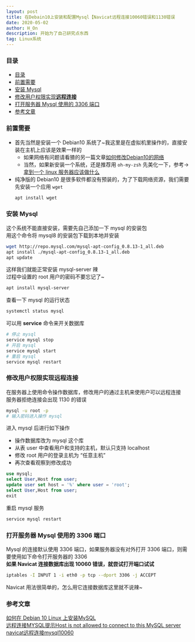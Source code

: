 ```yaml
---
layout: post
title: 在Debain10上安装和配置Mysql【Navicat远程连接10060错误和1130错误
date: 2020-05-02
author: H_On
description: 开始为了自己研究点东西
tag: Linux系统
---
```


### 目录
- [目录](#目录)
- [前置需要](#前置需要)
- [安装 Mysql](#安装-mysql)
- [修改用户权限实现**远程连接**](#修改用户权限实现远程连接)
- [打开服务器 Mysql 使用的 3306 端口](#打开服务器-mysql-使用的-3306-端口)
- [参考文章](#参考文章)

### 前置需要
* 首先当然是安装一个 Debian10 系统了~我这里是在虚拟机里操作的，直接安装在主机上应该是效果一样的<br>
  - 如果网络有问题请看猹的另一篇文章[如何修改Debian10的网络]()
  - 当然，如果新安装一个系统，还是推荐用 `oh-my-zsh` 先美化一下，参考->[拿到一个 linux 服务器应该做什么](https://blog.zinchon.cn/2020/03/ServerStudy2/)
* 纯净版的 Debian10 是很多软件都没有预装的，为了下载网络资源，我们需要先安装一个应用 `wget`
  ```sh
  apt install wget
  ```

### 安装 Mysql
这个系统不能直接安装，需要先自己添加一下 mysql 的安装包<br>
用这个命令将 mysql8 的安装包下载到本地并安装
```sh
wget http://repo.mysql.com/mysql-apt-config_0.8.13-1_all.deb
apt install ./mysql-apt-config_0.8.13-1_all.deb
apt update
```
这样我们就能正常安装 mysql-server 辣<br>
过程中设置的 root 用户的密码不要忘记了~
```sh
apt install mysql-server
```
查看一下 mysql 的运行状态
```sh
systemctl status mysql
```
可以用 **service** 命令来开关数据库
```sh
# 停止 mysql
service mysql stop
# 开启 mysql
service mysql start
# 重启 mysql
service mysql restart
```

### 修改用户权限实现**远程连接**
在服务器上使用命令操作数据库，修改用户的通过主机来使用户可以远程连接<br>
服务器拒绝连接会出现 1130 的错误
```sh
mysql -u root -p
# 输入密码进入操作 mysql
```
进入 mysql 后进行如下操作
* 操作数据库改为 mysql 这个库
* 从表 user 中查看用户和支持的主机，默认只支持 localhost
* 修改 root 用户的登录主机为 “任意主机”
* 再次查看观察到修改成功

```sql
use mysql;
select User,Host from user;
update user set host = '%' where user = 'root';
select User,Host from user;
exit
```
重启 mysql 服务
```sh
service mysql restart
```

### 打开服务器 Mysql 使用的 3306 端口
Mysql 的连接默认使用 3306 端口，如果服务器没有对外打开 3306 端口，则需要使用如下命令打开服务器的 3306<br>
**如果 Navicat 连接数据库出现 10060 错误，就尝试打开端口试试**
```sh
iptables -I INPUT 1 -i eth0 -p tcp --dport 3306 -j ACCEPT
```

Navicat 用法很简单的，怎么用它连接数据库这里就不说辣~

### 参考文章
[如何在 Debian 10 Linux 上安装MySQL](https://www.linuxidc.com/Linux/2019-08/159844.htm)<br>
[远程连接MYSQL提示Host is not allowed to connect to this MySQL server](https://blog.csdn.net/EI__Nino/article/details/25069391)<br>
[navicat远程连接mysql10060](https://blog.csdn.net/weixin_30535913/article/details/96897991)
